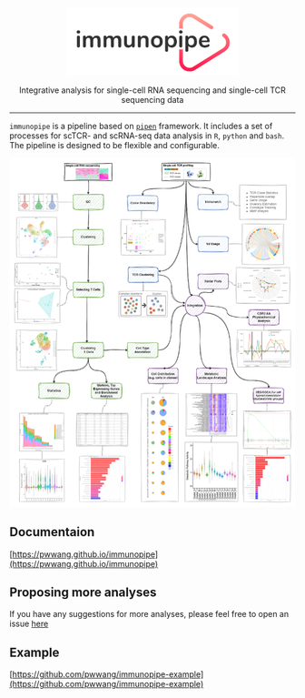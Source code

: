 <p align="center">
  <img height="120" style="height: 120px" src="https://github.com/pwwang/immunopipe/blob/dev/docs/logo.png?raw=true">
</p>
<p align="center">Integrative analysis for single-cell RNA sequencing and single-cell TCR sequencing data</p>
<hr />

`immunopipe` is a pipeline based on [`pipen`](https://github.com/pwwang/pipen) framework. It includes a set of processes for scTCR- and scRNA-seq data analysis in `R`, `python` and `bash`. The pipeline is designed to be flexible and configurable.

![immunopipe](https://github.com/pwwang/immunopipe/blob/dev/docs/immunopipe.flowchart.png?raw=true)

## Documentaion

[https://pwwang.github.io/immunopipe](https://pwwang.github.io/immunopipe)

## Proposing more analyses

If you have any suggestions for more analyses, please feel free to open an issue [here](https://github.com/pwwang/immunopipe/issues/new)

## Example

[https://github.com/pwwang/immunopipe-example](https://github.com/pwwang/immunopipe-example)
